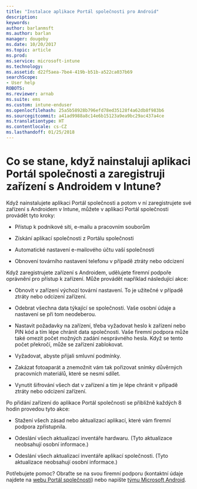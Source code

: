 ```yaml
---
title: "Instalace aplikace Portál společnosti pro Android"
description: 
keywords: 
author: barlanmsft
ms.author: barlan
manager: dougeby
ms.date: 10/20/2017
ms.topic: article
ms.prod: 
ms.service: microsoft-intune
ms.technology: 
ms.assetid: d22f5aea-7be4-419b-b51b-a522ca037b69
searchScope:
- User help
ROBOTS: 
ms.reviewer: arnab
ms.suite: ems
ms.custom: intune-enduser
ms.openlocfilehash: 25a5b58928b796efd78ed35128f4a62db8f983b6
ms.sourcegitcommit: a41ad9988a8c14e6b15123a9ea9bc29ac437a4ce
ms.translationtype: HT
ms.contentlocale: cs-CZ
ms.lasthandoff: 01/25/2018
---
```

# <a name="what-happens-if-you-install-the-company-portal-app-and-enroll-your-android-device-in-intune"></a>Co se stane, když nainstaluji aplikaci Portál společnosti a zaregistruji zařízení s Androidem v Intune?

Když nainstalujete aplikaci Portál společnosti a potom v ní zaregistrujete své zařízení s Androidem v Intune, můžete v aplikaci Portál společnosti provádět tyto kroky:

-   Přístup k podnikové síti, e-mailu a pracovním souborům

-   Získání aplikací společnosti z Portálu společnosti

-   Automatické nastavení e-mailového účtu vaší společnosti

-   Obnovení továrního nastavení telefonu v případě ztráty nebo odcizení

Když zaregistrujete zařízení s Androidem, udělujete firemní podpoře oprávnění pro přístup k zařízení. Může provádět například následující akce:

-   Obnovit v zařízení výchozí tovární nastavení. To je užitečné v případě ztráty nebo odcizení zařízení.

-   Odebrat všechna data týkající se společnosti. Vaše osobní údaje a nastavení se při tom neodeberou.

-   Nastavit požadavky na zařízení, třeba vyžadovat heslo k zařízení nebo PIN kód a tím lépe chránit data společnosti. Vaše firemní podpora může také omezit počet možných zadání nesprávného hesla. Když se tento počet překročí, může se zařízení zablokovat.

-   Vyžadovat, abyste přijali smluvní podmínky.

-   Zakázat fotoaparát a znemožnit vám tak pořizovat snímky důvěrných pracovních materiálů, které se nesmí sdílet.

-   Vynutit šifrování všech dat v zařízení a tím je lépe chránit v případě ztráty nebo odcizení zařízení.

Po přidání zařízení do aplikace Portál společnosti se přibližně každých 8 hodin provedou tyto akce:

-   Stažení všech zásad nebo aktualizací aplikací, které vám firemní podpora zpřístupnila.

-   Odeslání všech aktualizací inventáře hardwaru. (Tyto aktualizace neobsahují osobní informace.)

-   Odeslání všech aktualizací inventáře aplikací společnosti. (Tyto aktualizace neobsahují osobní informace.)

Potřebujete pomoc? Obraťte se na svou firemní podporu (kontaktní údaje najdete na [webu Portál společnosti](https://portal.manage.microsoft.com#HelpDeskDialog)) nebo napište <a href="mailto:wintunedroidfbk@microsoft.com?subject=I'm having trouble installing the Company Portal app on my Android device&body=Describe the issue you're experiencing here.">týmu Microsoft Android</a>.
